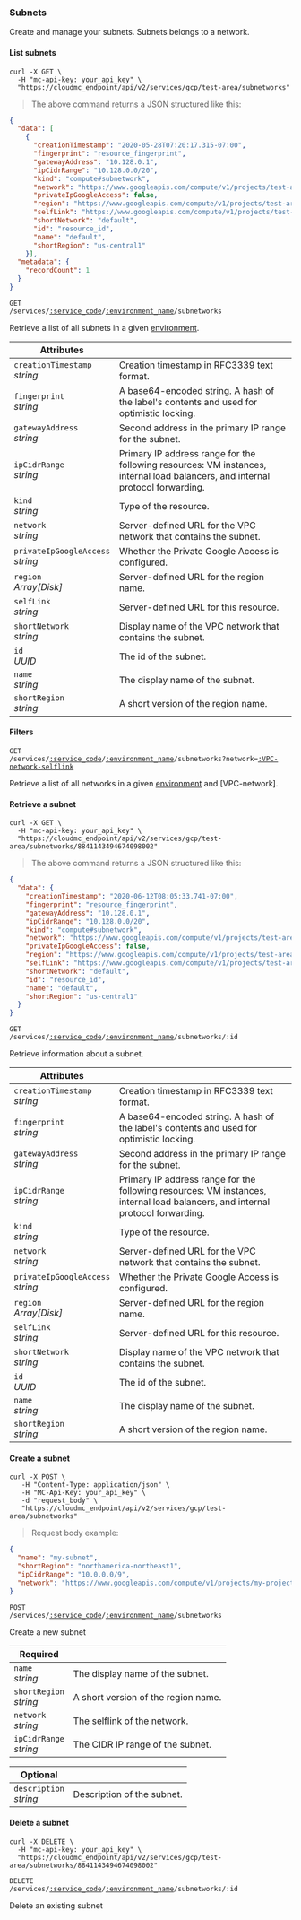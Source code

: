 ### Subnets
Create and manage your subnets. Subnets belongs to a network.

<!-------------------- LIST SUBNETS -------------------->

#### List subnets

```shell
curl -X GET \
  -H "mc-api-key: your_api_key" \
  "https://cloudmc_endpoint/api/v2/services/gcp/test-area/subnetworks"
```
> The above command returns a JSON structured like this:

```json
{
  "data": [
    {
      "creationTimestamp": "2020-05-28T07:20:17.315-07:00",
      "fingerprint": "resource_fingerprint",
      "gatewayAddress": "10.128.0.1",
      "ipCidrRange": "10.128.0.0/20",
      "kind": "compute#subnetwork",
      "network": "https://www.googleapis.com/compute/v1/projects/test-area-oox/global/networks/default",
      "privateIpGoogleAccess": false,
      "region": "https://www.googleapis.com/compute/v1/projects/test-area-oox/regions/us-central1",
      "selfLink": "https://www.googleapis.com/compute/v1/projects/test-area-oox/regions/us-central1/subnetworks/default",
      "shortNetwork": "default",
      "id": "resource_id",
      "name": "default",
      "shortRegion": "us-central1"
    }],
  "metadata": {
    "recordCount": 1
  }
}
```

<code>GET /services/<a href="#administration-service-connections">:service_code</a>/<a href="#administration-environments">:environment_name</a>/subnetworks</code>

Retrieve a list of all subnets in a given [environment](#administration-environments).

Attributes | &nbsp;
------- | -----------
`creationTimestamp`<br/>*string* | Creation timestamp in RFC3339 text format.
`fingerprint`<br/>*string* | A base64-encoded string. A hash of the label's contents and used for optimistic locking.
`gatewayAddress`<br/>*string* | Second address in the primary IP range for the subnet.
`ipCidrRange`<br/>*string* | Primary IP address range for the following resources: VM instances, internal load balancers, and internal protocol forwarding.
`kind`<br/>*string* | Type of the resource.
`network`<br/>*string* | Server-defined URL for the VPC network that contains the subnet.
`privateIpGoogleAccess`<br/>*string* | Whether the Private Google Access is configured.
`region`<br/>*Array[Disk]* | Server-defined URL for the region name.
`selfLink`<br/>*string* | Server-defined URL for this resource.
`shortNetwork`<br/>*string* | Display name of the VPC network that contains the subnet.
`id`<br/>*UUID* | The id of the subnet.
`name`<br/>*string* | The display name of the subnet.
`shortRegion`<br/>*string* | A short version of the region name.

#### Filters

<code>GET /services/<a href="#administration-service-connections">:service_code</a>/<a href="#administration-environments">:environment_name</a>/subnetworks?network=<a href="#VPC-network-selflink">:VPC-network-selflink</a></code>

Retrieve a list of all networks in a given [environment](#administration-environments) and [VPC-network].

<!-------------------- RETRIEVE A SUBNET -------------------->

#### Retrieve a subnet

```shell
curl -X GET \
  -H "mc-api-key: your_api_key" \
  "https://cloudmc_endpoint/api/v2/services/gcp/test-area/subnetworks/8841143494674098002"
```
> The above command returns a JSON structured like this:

```json
{
  "data": {
    "creationTimestamp": "2020-06-12T08:05:33.741-07:00",
    "fingerprint": "resource_fingerprint",
    "gatewayAddress": "10.128.0.1",
    "ipCidrRange": "10.128.0.0/20",
    "kind": "compute#subnetwork",
    "network": "https://www.googleapis.com/compute/v1/projects/test-area-oox/global/networks/default",
    "privateIpGoogleAccess": false,
    "region": "https://www.googleapis.com/compute/v1/projects/test-area-oox/regions/us-central1",
    "selfLink": "https://www.googleapis.com/compute/v1/projects/test-area-oox/regions/us-central1/subnetworks/default",
    "shortNetwork": "default",
    "id": "resource_id",
    "name": "default",
    "shortRegion": "us-central1"
  }
}
```

<code>GET /services/<a href="#administration-service-connections">:service_code</a>/<a href="#administration-environments">:environment_name</a>/subnetworks/:id</code>

Retrieve information about a subnet.

Attributes | &nbsp;
---------- | -----
`creationTimestamp`<br/>*string* | Creation timestamp in RFC3339 text format.
`fingerprint`<br/>*string* | A base64-encoded string. A hash of the label's contents and used for optimistic locking.
`gatewayAddress`<br/>*string* | Second address in the primary IP range for the subnet.
`ipCidrRange`<br/>*string* | Primary IP address range for the following resources: VM instances, internal load balancers, and internal protocol forwarding.
`kind`<br/>*string* | Type of the resource.
`network`<br/>*string* | Server-defined URL for the VPC network that contains the subnet.
`privateIpGoogleAccess`<br/>*string* | Whether the Private Google Access is configured.
`region`<br/>*Array[Disk]* | Server-defined URL for the region name.
`selfLink`<br/>*string* | Server-defined URL for this resource.
`shortNetwork`<br/>*string* | Display name of the VPC network that contains the subnet.
`id`<br/>*UUID* | The id of the subnet.
`name`<br/>*string* | The display name of the subnet.
`shortRegion`<br/>*string* | A short version of the region name.

<!-------------------- CREATE A SUBNET -------------------->

#### Create a subnet

```shell
curl -X POST \
   -H "Content-Type: application/json" \
   -H "MC-Api-Key: your_api_key" \
   -d "request_body" \
   "https://cloudmc_endpoint/api/v2/services/gcp/test-area/subnetworks"
```
> Request body example:

```json
{
  "name": "my-subnet",
  "shortRegion": "northamerica-northeast1",
  "ipCidrRange": "10.0.0.0/9",
  "network": "https://www.googleapis.com/compute/v1/projects/my-project/global/networks/my-network"
}
```

<code>POST /services/<a href="#administration-service-connections">:service_code</a>/<a href="#administration-environments">:environment_name</a>/subnetworks</code>

Create a new subnet

Required | &nbsp;
------- | -----------
`name`<br/>*string* | The display name of the subnet.
`shortRegion`<br/>*string* | A short version of the region name.
`network`<br/>*string* | The selflink of the network.
`ipCidrRange`<br/>*string* | The CIDR IP range of the subnet.

Optional | &nbsp;
------- | -----------
`description`<br/>*string* | Description of the subnet.

<!-------------------- DELETE A SUBNET -------------------->

#### Delete a subnet

```shell
curl -X DELETE \
  -H "mc-api-key: your_api_key" \
  "https://cloudmc_endpoint/api/v2/services/gcp/test-area/subnetworks/8841143494674098002"
```

<code>DELETE /services/<a href="#administration-service-connections">:service_code</a>/<a href="#administration-environments">:environment_name</a>/subnetworks/:id</code>

Delete an existing subnet